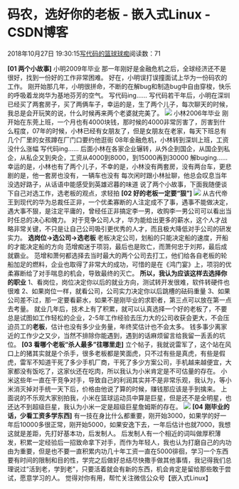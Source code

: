 
# 码农，选好你的老板 - 嵌入式Linux - CSDN博客

2018年10月27日 19:30:15[写代码的篮球球痴](https://me.csdn.net/weiqifa0)阅读数：71


**[01 两个小故事]**
小明2009年毕业
那一年刚好是金融危机之后，全球经济还不是很好，找到一份好的工作非常困难。
好在，小明误打误撞面试上华为一份码农的工作。
刚开始那几年，小明很拼命，不断的在解bug和制造bug中自由穿梭，快乐的呼吸着龙岗华为基地芬芳的空气。
写代码ing......
写代码若干年后，小明在深圳已经买了两套房子，买了两俩车子，幸运的是，生了两个儿子，每次聊天的时候，我总是会开玩笑的说，什么时候再来两个老婆就完美了。
![](https://pic1.zhimg.com/80/v2-7e7fe4fd142ced7e562c53a992933070_hd.jpg)
小林2006年毕业
刚开始在东莞上班，一个月也有4000块钱，那时候的4000非常厉害了，厉害到什么程度，07年的时候，小林已经有女朋友了，但是女朋友在老家，每天下班总有几个厂里的女孩蹲在厂门口要约他逛街
08年金融危机，小林转到深圳上班，工资没什么涨幅
写代码ing......
后面小林在各家企业辗转，从外企到国企，从国企到私企，从私企又到央企，工资从4000到8000，到15000再到30000
解buging......
幸运的是，小林也有了两个儿子，不幸的是，小林没有两套房，没有两台车，更悲剧的是，他一套房也没有，一辆车也没有
每次闲时跟小林扯聊，他总会叹息当年没选好路子，从话语中能感受到英雄迟暮的味道
说了两个小故事，下面我随便谈下自己对选工作，选老板的观点，求轻拍
**[02 好的老板一定要“狠”]**
![](https://pic2.zhimg.com/80/v2-f327a7b1fe8910ce78805e521aacb991_hd.jpg)
从古代帝王到现代的华为总裁任正非，一个优柔寡断的人注定成不了事，遇事不能做决定，遇大事不狠，是注定平庸的，曾经任正非搞定李一男，收购李一男公司可以看出当时任总的决心和魄力。
对于竞争公司人才，华为能给出更多的薪水，这个人才战略非常关键，不只是让自己公司吸引更优秀的人才，而且极大降低对手公司的研发实力。
**选岗位->选公司->选老板**
老板决定公司，划船的只能决定船的速度，开船的才能决定船的方向
范增痴迷于项羽，最后也是败亡，而萧何忠于刘邦，最后成就霸业。
范增和萧何都选择去当时最大的两个公司去打工，他们给各自老板的轮船加足的燃料，企业也取得了非常大的成功，可惜的是在《鸿门宴》上，项羽的优柔寡断给了对手喘息的机会，导致最终的灭亡。
**所以，我认为应该这样去选择你的职业**
1、看岗位，岗位决定你以后的就业方向，测试转开发很难，软件转硬件也很难
2、如果岗位一样，就看公司，公司实力决定你以后跳槽的砝码重量
3、如果公司差不过，那一定要看薪水，如果不是刚毕业的求职者，第三点可以放在第一点去考量。
就业几年后，技术上有了积累，就可以认真选择一个好的老板了，不要总是试图如工作轻松的企业，2-5年工作经验去压力大的公司收获会更大，不会压迫员工的**老板**，估计也没有多少业务量，年终奖估计也不会太多。
钱多事少离家近的工作少之又少，当然不排除你能遇到，遇到的话麻烦留言给我留一丢丢的坑位。
**[03 看哪个老板“杀人最多”往哪里走]**
立个帖子，我就说雷军了，这个站在风口上的猪其实就是个杀手，很多老板都是笑面虎，只不过有些是真虎，有些是假虎，雷军不知道干死了多少手机厂商，干死了多少方案公司，手机越来越便宜，大家都没有饭吃了，这家伙还在吃肉，所以我认为小米肯定是不可估量的存在。
小米这些年一直在干竞争对手，导致自己的利润其实并不是非常乐观，我认为，等小米消灭掉对手统一天下后，价格由他说了算的时候，赚钱那应该是手到擒来。
上面说的不乐观大家别拍我，小米在篮球运动员中算是巨星，但是还不是全明星，也还达不到超级巨星，我认为小米一定是超级巨星詹姆斯的存在。
![](https://pic4.zhimg.com/80/v2-c4bfea4d2b8b1ccfa299d4a71b9207d2_hd.jpg)
**[04 刚毕业的话，少看工资多学东西]**
有一技在身比什么都重要，刚开始3000，如果学的好一年后10000多很正常，刚开始5000，如果安逸下去，一年后估计也就7000，我想这就是差距，先打好基本功，后发制人。
后发制人有一个相近的词叫做厚积薄发，积累一定经验后一招致命拿下对手，而作为年轻人，我也认为打磨自己的内功由为重要，但是也不要一直积累内功几十年工资一直在5000徘徊，学习一个东西要有时间的限制和目的性，学完之后做好总结尽快撒手做其他事情，我记得我们总理说过“活到老，学到老"，只要活着就会有新的东西，机会肯定是留给那些敢于尝试，愿意学习的人。
觉得对你有用，帮忙关注微信公众号【嵌入式Linux】

